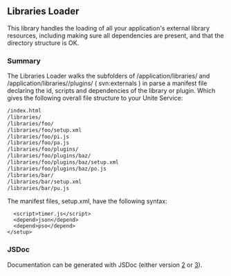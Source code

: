 ## Libraries Loader

This library handles the loading of all your application's external library resources, including making sure all dependencies are present, and that the directory structure is OK.

### Summary
The Libraries Loader walks the subfolders of /application/libraries/ and /application/libraries/<libName>/plugins/ ( svn:externals ) in parse a manifest file declaring the id, scripts and dependencies of the library or plugin. Which gives the following overall file structure to your Unite Service:

```/config.xml
/index.html
/libraries/
/libraries/foo/
/libraries/foo/setup.xml
/libraries/foo/pi.js
/libraries/foo/pa.js
/libraries/foo/plugins/
/libraries/foo/plugins/baz/
/libraries/foo/plugins/baz/setup.xml
/libraries/foo/plugins/baz/po.js
/libraries/bar/
/libraries/bar/setup.xml
/libraries/bar/pu.js
```
    
The manifest files, setup.xml, have the following syntax:

```<setup id="timer">
  <script>timer.js</script>
  <depend>json</depend>
  <depend>pso</depend>
</setup>
```

### JSDoc
Documentation can be generated with JSDoc (either version [2](http://code.google.com/p/jsdoc-toolkit/) or [3](https://github.com/micmath/jsdoc)).